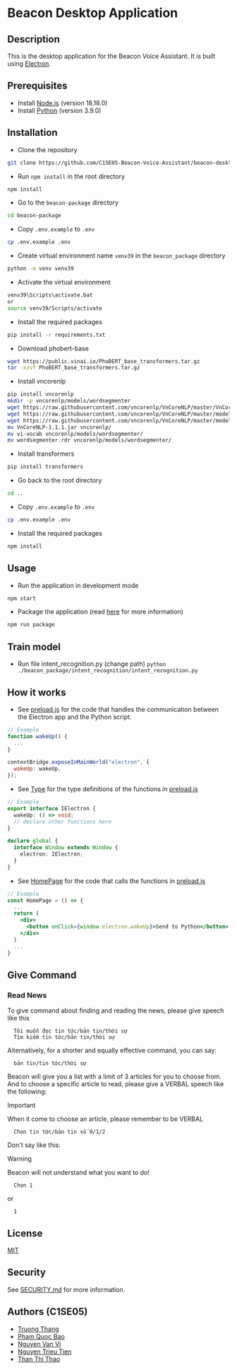 # Beacon Desktop Application

## Description

This is the desktop application for the Beacon Voice Assistant. It is built using [Electron](https://www.electronjs.org/).

## Prerequisites

- Install [Node.js](https://nodejs.org/en/download/) (version 18.18.0)
- Install [Python](https://www.python.org/downloads/release/python-390) (version 3.9.0)

## Installation

- Clone the repository

```bash
git clone https://github.com/C1SE05-Beacon-Voice-Assistant/beacon-desktop-electron.git beacon-desktop
```

- Run `npm install` in the root directory

```bash
npm install
```

- Go to the `beacon-package` directory

```bash
cd beacon-package
```

- Copy `.env.example` to `.env`

```bash
cp .env.example .env
```

- Create virtual environment name `venv39` in the `beacon_package` directory

```bash
python -m venv venv39
```

- Activate the virtual environment

```bash
venv39\Scripts\activate.bat
or
source venv39/Scripts/activate
```

- Install the required packages

```bash
pip install -r requirements.txt
```

- Download phobert-base
```bash
wget https://public.vinai.io/PhoBERT_base_transformers.tar.gz
tar -xzvf PhoBERT_base_transformers.tar.gz
```

- Install vncorenlp
```bash
pip install vncorenlp
mkdir -p vncorenlp/models/wordsegmenter  
wget https://raw.githubusercontent.com/vncorenlp/VnCoreNLP/master/VnCoreNLP-1.1.1.jar  
wget https://raw.githubusercontent.com/vncorenlp/VnCoreNLP/master/models/wordsegmenter/vi-vocab  
wget https://raw.githubusercontent.com/vncorenlp/VnCoreNLP/master/models/wordsegmenter/wordsegmenter.rdr  
mv VnCoreNLP-1.1.1.jar vncorenlp/   
mv vi-vocab vncorenlp/models/wordsegmenter/  
mv wordsegmenter.rdr vncorenlp/models/wordsegmenter/  
```

- Install transformers
```bash
pip install transformers
```

- Go back to the root directory

```bash
cd ..
```

- Copy `.env.example` to `.env`

```bash
cp .env.example .env
```

- Install the required packages

```bash
npm install
```

## Usage

- Run the application in development mode

```bash
npm start
```

- Package the application (read [here](https://www.electronjs.org/docs/tutorial/application-distribution) for more information)

```bash
npm run package
```

## Train model

- Run file intent_recognition.py (change path)
`python ./beacon_package/intent_recognition/intent_recognition.py`

## How it works

- See [preload.js](./electron/preload.js) for the code that handles the communication between the Electron app and the Python script.

```js
// Example
function wakeUp() {
  ...
}

contextBridge.exposeInMainWorld("electron", {
  wakeUp: wakeUp,
});
```

- See [Type](./src/types.d.ts) for the type definitions of the functions in [preload.js](./electron/preload.js)

```ts
// Example
export interface IElectron {
  wakeUp: () => void;
  // declare other functions here
}

declare global {
  interface Window extends Window {
    electron: IElectron;
  }
}
```

- See [HomePage](./src/pages/home/index.tsx) for the code that calls the functions in [preload.js](./electron/preload.js)

```jsx
// Example
const HomePage = () => {
  ...
  return (
    <div>
      <button onClick={window.electron.wakeUp}>Send to Python</button>
    </div>
  )
  ...
}
```

## Give Command

### Read News

To give command about finding and reading the news, please give speech like this

```text
  Tôi muốn đọc tin tức/bản tin/thời sự
  Tìm kiếm tin tức/bản tin/thời sự
```

Alternatively, for a shorter and equally effective command, you can say:

```text
  bản tin/tin tức/thời sự
```

Beacon will give you a list with a limit of 3 articles for you to choose from.  
And to choose a specific article to read, please give a VERBAL speech like the following:

> [!Important]
> When it come to choose an article, please remember to be VERBAL

```text
  Chọn tin tức/bản tin số 0/1/2
```

Don't say like this:

> [!Warning]
> Beacon will not understand what you want to do!

```text
  Chọn 1
```

or

```text
  1
```

## License

[MIT](https://choosealicense.com/licenses/mit/)

## Security

See [SECURITY.md](./SECURITY.md) for more information.

## Authors (C1SE05)

- [Truong Thang](https://github.com/yensubldg)
- [Pham Quoc Bao](https://github.com/bd500)
- [Nguyen Van Vi](https://github.com/vdev0812)
- [Nguyen Trieu Tien](https://github.com/nguyentrieutien1)
- [Than Thi Thao](https://github.com/than11thao)
